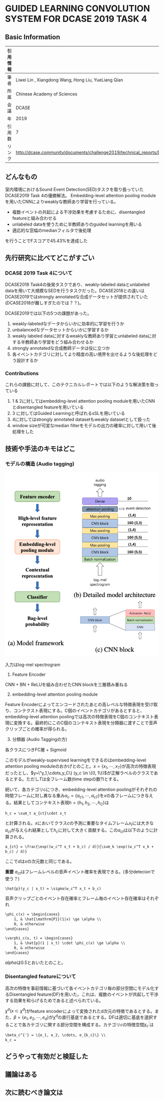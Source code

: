 # GUIDED LEARNING CONVOLUTION SYSTEM FOR DCASE 2019 TASK 4

## Basic Information

| 引用情報 |                                                                                       |
| -------- | ------------------------------------------------------------------------------------- |
| 筆者     | Liwei Lin , Xiangdong Wang, Hong Liu, YueLiang Qian                                   |
| 所属     | Chinese Academy of Sciences                                                           |
| 会議     | DCASE                                                                                 |
| 年       | 2019                                                                                  |
| 引用数   | 7                                                                                     |
| リンク   | http://dcase.community/documents/challenge2019/technical_reports/DCASE2019_Lin_25.pdf |

## どんなもの

室内環境におけるSound Event Detection(SED)タスクを取り扱っていたDCASE2019 Task 4の優勝解法。
Embedding-level attention pooling moduleを用いたCNNによりweaklyな教師あり学習を行っている。

* 複数イベントの共起による干渉効果を考慮するために、disentangled featureと組み合わせる
* unlabeled dataを使うために半教師ありのguided learningを用いる
* 適応的な窓幅のmedianフィルタで後処理

を行うことでFスコアで45.43%を達成した

## 先行研究に比べてどこがすごい

### DCASE 2019 Task 4について

DCASE2018 Task4の後発タスクであり、weakly-labeled dataとunlabeled dataを用いて大規模なSEDを行うタスクだった。DCASE2018との違いはDCASE2019ではstrongly annotatedな合成データセットが提供されていた(DCASE2018が難しすぎたのでは？？)。

DCASE2019では以下の5つの課題があった。

1. weakly-labeledなデータからいかに効率的に学習を行うか
2. unbalancedなデータセットからいかに学習するか
3. weakly labeled dataに対するweaklyな教師あり学習とunlabeled dataに対する半教師あり学習をどう組み合わせるか
4. strongly annotatedな合成教師データは役に立つか
5. 各イベントカテゴリに対してより精度の高い境界を出せるような後処理をどう設計するか

### Contributions

これらの課題に対して、このテクニカルレポートでは以下のような解決策を取っている

1. 1 & 2に対してはembedding-level attention pooling moduleを用いたCNNとdisentangled featureを用いている
2. 3 に対してはGuided Learningと呼ばれるsSLを用いている
3. 4に対してはstrongly annotated datasetもweakly datasetとして扱った
4. window sizeが可変なmedian filterをモデルの出力の確率に対して用いて後処理をした

## 技術や手法のキモはどこ

### モデルの構造 (Audio tagging)

![model](figures/dcase2019-task4-top.png)

入力はlog-mel spectrogram

1. Feature Encoder

CNN + BN + ReLUを組み合わせたCNN blockを三層積み重ねる

2. embedding-level attention pooling module

Feature Encoderによってエンコードされたあとの高レベルな特徴表現を受け取り、コンテクスト表現にする。C個のイベントカテゴリがあるとすると、embedding-level attention poolingでは高次の特徴表現をC個のコンテキスト表現に変換する。最終的にこのC個のコンテキスト表現を分類器に渡すことで音声クリップごとの確率が得られる。

3. 分類器 (Audio Taggingの方)

各クラスにつきFC層 + Sigmoid

このモデルがweakly-supervised learningをできるのはembedding-level attention pooling moduleのおかげとのこと。$`x=\{x_1,\cdots,x_T\}`$が高次の特徴表現だったとし、$`y=\“y_1,\cdots,y_C\} (y_c \in \{0, 1\})`$が正解ラベルのクラスであるとする。ただし$`T`$は全フレーム数(time stepの数?)とする。

続いて、各カテゴリcにつき、embedding-level attention poolingがそれぞれの時間フレームに対し異なる重み$`a_c = \{a_{c1}, \cdots, a_{cT}\}`$を$`x`$の各フレームにつき与える。結果としてコンテキスト表現$`h=\{h_1, h_2,\cdots,h_C\}`$は

```{latex}
h_c = \sum_t a_{ct}\cdot x_t
```

と計算される。$`x`$においてクラス$`c`$の予測に重要なタイムフレーム$`x_t`$には大きな$`a_{ct}`$が与えられ結果として$`h_c`$に対して大きく貢献する。この$`a_{ct}`$は以下のように計算される。

```{latex}
a_{ct} = \frac{\exp((w_c^T x_t + b_c) / d)}{\sum_k \exp((w_c^T x_k + b_c) / d)}
```

ここで$`d`$は$`x`$の次元数と同じである。

**重要** $`a_{ct}`$はフレームレベルの音声イベント確率を表現できる。(多分detecionで使う？)

```{latex}
\hat{p}(y_c | x_t) = \sigma(w_c^T x_t + b_c)
```

音声クリップごとのイベント存在確率とフレーム毎のイベント存在確率はそれぞれ

```{latex}
\phi_c(x) = \begin{cases}
    1, & \hat{\mathrm{P}}(1|x) \ge \alpha \\
    0, & otherwise
\end{cases}
```

```{latex}
\varphi_c(x, t) = \begin{cases}
    1, & \hat{p}(1 | x_t) \cdot \phi_c(x) \ge \alpha \\
    0, & otherwise
\end{cases}
```

$`alpha`$は0.5とおいたとのこと。

### Disentangled featureについて

高次の特徴を事前情報に基づいて各イベントカテゴリ毎の部分空間にモデル化するDisentangled feature(DF)を用いた。これは、複数のイベントが共起して干渉する効果を和らげるためであると述べられている。

$`\chi^d(x\subset\chi^d)`$がfeature encoderによって変換されたd次元の特徴であるとする。また、$`\beta=\{e_1, e_2, \cdots, e_d\}`$が$`\chi^d`$の直行基底であるとする。DFは適切に基底を選択することで各カテゴリに関する部分空間を構成する。カテゴリ$`c`$の特徴空間$`\chi_c^{'}`$は

```{latex}
\beta_c^{'} = \{e_1, e_2, \cdots, e_{k_c}\} \\
k_c =
```

## どうやって有効だと検証した

## 議論はある

## 次に読むべき論文は
